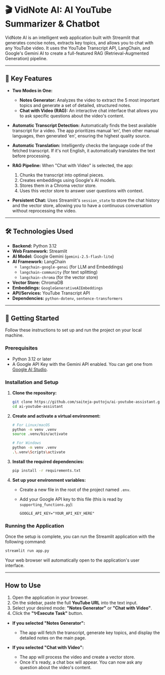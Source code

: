 # 🎬 VidNote AI: AI YouTube Summarizer & Chatbot

VidNote AI is an intelligent web application built with Streamlit that generates concise notes, extracts key topics, and allows you to chat with any YouTube video. It uses the YouTube Transcript API, LangChain, and Google's Gemini AI to create a full-featured RAG (Retrieval-Augmented Generation) pipeline.



---

## 🌟 Key Features

* **Two Modes in One:**
    * **Notes Generator:** Analyzes the video to extract the 5 most important topics and generate a set of detailed, structured notes.
    * **Chat with Video (RAG):** An interactive chat interface that allows you to ask specific questions about the video's content.

* **Automatic Transcript Detection:** Automatically finds the best available transcript for a video. The app prioritizes manual 'en', then other manual languages, then generated 'en', ensuring the highest quality source.

* **Automatic Translation:** Intelligently checks the language code of the fetched transcript. If it's not English, it automatically translates the text before processing.

* **RAG Pipeline:** When "Chat with Video" is selected, the app:
    1.  Chunks the transcript into optimal pieces.
    2.  Creates embeddings using Google's AI models.
    3.  Stores them in a Chroma vector store.
    4.  Uses this vector store to answer user questions with context.

* **Persistent Chat:** Uses Streamlit's `session_state` to store the chat history and the vector store, allowing you to have a continuous conversation without reprocessing the video.

---

## 🛠️ Technologies Used

* **Backend:** Python 3.12
* **Web Framework:** Streamlit
* **AI Model:** Google Gemini (`gemini-2.5-flash-lite`)
* **AI Framework:** LangChain
    * `langchain-google-genai` (for LLM and Embeddings)
    * `langchain-community` (for text splitting)
    * `langchain-chroma` (for the vector store)
* **Vector Store:** ChromaDB
* **Embeddings:** `GoogleGenerativeAIEmbeddings`
* **API/Services:** YouTube Transcript API
* **Dependencies:** `python-dotenv`, `sentence-transformers`

---

## 🚀 Getting Started

Follow these instructions to set up and run the project on your local machine.

### Prerequisites

* Python 3.12 or later
* A Google API Key with the Gemini API enabled. You can get one from [Google AI Studio](https://makersuite.google.com/).

### Installation and Setup

1.  **Clone the repository:**

    ```bash
    git clone https://github.com/saiteja-puttoju/ai-youtube-assistant.git
    cd ai-youtube-assistant
    ```

2.  **Create and activate a virtual environment:**

    ```bash
    # For Linux/macOS
    python -m venv .venv
    source .venv/bin/activate

    # For Windows
    python -m venv .venv
    .\.venv\Scripts\activate
    ```

4.  **Install the required dependencies:**

    ```bash
    pip install -r requirements.txt
    ```

6.  **Set up your environment variables:**
    * Create a new file in the root of the project named `.env`.
    * Add your Google API key to this file (this is read by `supporting_functions.py`):
      
        ```
        GOOGLE_API_KEY="YOUR_API_KEY_HERE"
        ```

### Running the Application

Once the setup is complete, you can run the Streamlit application with the following command:

```bash
streamlit run app.py
````

Your web browser will automatically open to the application's user interface.

-----

## How to Use

1.  Open the application in your browser.
2.  On the sidebar, paste the full **YouTube URL** into the text input.
3.  Select your desired mode: **"Notes Generator"** or **"Chat with Video"**.
4.  Click the **"✨Execute Task"** button.


  * **If you selected "Notes Generator":**

      * The app will fetch the transcript, generate key topics, and display the detailed notes on the main page.

  * **If you selected "Chat with Video":**

      * The app will process the video and create a vector store.
      * Once it's ready, a chat box will appear. You can now ask any question about the video's content.
